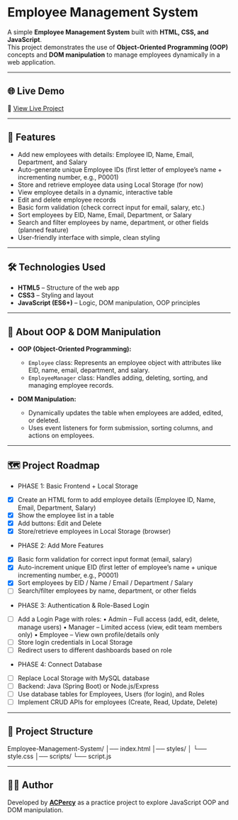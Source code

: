 # Employee Management System

A simple **Employee Management System** built with **HTML, CSS, and JavaScript**.  
This project demonstrates the use of **Object-Oriented Programming (OOP)** concepts and **DOM manipulation** to manage employees dynamically in a web application.

---

## 🌐 Live Demo
🔗 [View Live Project](https://acpercy.github.io/Employee-Management-System/)

---

## 🚀 Features
- Add new employees with details: Employee ID, Name, Email, Department, and Salary
- Auto-generate unique Employee IDs (first letter of employee’s name + incrementing number, e.g., P0001)
- Store and retrieve employee data using Local Storage (for now)
- View employee details in a dynamic, interactive table
- Edit and delete employee records 
- Basic form validation (check correct input for email, salary, etc.)
- Sort employees by EID, Name, Email, Department, or Salary
- Search and filter employees by name, department, or other fields (planned feature)
- User-friendly interface with simple, clean styling

---

## 🛠️ Technologies Used
- **HTML5** – Structure of the web app  
- **CSS3** – Styling and layout  
- **JavaScript (ES6+)** – Logic, DOM manipulation, OOP principles  

---

## 📌 About OOP & DOM Manipulation
- **OOP (Object-Oriented Programming):**  
  - `Employee` class: Represents an employee object with attributes like EID, name, email, department, and salary.  
  - `EmployeeManager` class: Handles adding, deleting, sorting, and managing employee records.  

- **DOM Manipulation:**  
  - Dynamically updates the table when employees are added, edited, or deleted.  
  - Uses event listeners for form submission, sorting columns, and actions on employees.  

---

## 🗺️ Project Roadmap
- PHASE 1: Basic Frontend + Local Storage
- [x] Create an HTML form to add employee details (Employee ID, Name, Email, Department, Salary)
- [x] Show the employee list in a table
- [x] Add buttons: Edit and Delete
- [x] Store/retrieve employees in Local Storage (browser)
- PHASE 2: Add More Features
- [x] Basic form validation for correct input format (email, salary)
- [x] Auto-increment unique EID (first letter of employee’s name + unique incrementing number, e.g., P0001)
- [x] Sort employees by EID / Name / Email / Department / Salary
- [ ] Search/filter employees by name, department, or other fields
- PHASE 3: Authentication & Role-Based Login
- [ ] Add a Login Page with roles:
      • Admin – Full access (add, edit, delete, manage users)
      •	Manager – Limited access (view, edit team members only)
      •	Employee – View own profile/details only
- [ ] Store login credentials in Local Storage 
- [ ] Redirect users to different dashboards based on role
- PHASE 4: Connect Database
- [ ] Replace Local Storage with MySQL database
- [ ] Backend: Java (Spring Boot) or Node.js/Express
- [ ] Use database tables for Employees, Users (for login), and Roles
- [ ] Implement CRUD APIs for employees (Create, Read, Update, Delete)

---

## 📂 Project Structure
Employee-Management-System/
│── index.html
│── styles/
│   └── style.css
│── scripts/
    └── script.js

---

## 👩‍💻 Author
Developed by **[ACPercy](https://github.com/ACPercy)** as a practice project to explore JavaScript OOP and DOM manipulation.  
